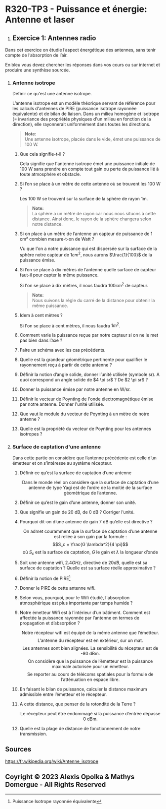 # R320-TP3 - Puissance et énergie: Antenne et laser

1. ## Exercice 1: Antennes radio

  Dans cet exercice on étudie l’aspect énergétique des antennes, sans tenir compte de l’absorption de
  l’air.

  <question>
  En bleu vous devez chercher les réponses dans vos cours ou sur internet et produire une synthèse
  sourcée.
  </question>

  1. ### Antenne isotrope

      <question>
        Définir ce qu'est une antenne isotrope.
      </question>

      L’antenne isotrope est un modèle théorique servant de référence pour les calculs d'antennes
      de PIRE (puissance isotrope rayonnée équivalente) et de bilan de liaison.
      Dans un milieu homogène et isotrope (= invariance des propriétés physiques d'un milieu en fonction de la direction),
      elle rayonnerait uniformément dans toutes les directions.

      > **Note:**  
      > Une antenne isotrope, placée dans le vide, émet une puissance de 100 W.

      1. Que cela signifie-t-il ?

           Cela signifie que l'antenne isotrope émet une puissance
           initiale de 100 W sans prendre en compte tout gain ou perte de
           puissance lié à toute atmosphère et obstacle.

      2. Si l’on se place à un mètre de cette antenne où se trouvent les 100 W ?

          Les 100 W se trouvent sur la surface de la sphère de rayon 1m.

          > **Note:**  
          > La sphère a un mètre de rayon car nous nous situons à cette distance.
          > Ainsi donc, le rayon de la sphère changera selon notre distance.

      3. Si on place à un mètre de l’antenne un capteur de puissance de 1 cm² combien mesure-t-on de Watt ?

          Vu que l'on a notre puissance qui est dispersée sur la surface de la sphère
          notre capteur de $1 cm^2$, nous aurons $\frac{1}{100}$ de la puissance émise.

      4. Si l’on se place à dix mètres de l’antenne quelle surface de capteur faut-il pour capter la même puissance.

          Si l'on se place à dix mètres, il nous faudra $100 cm^2$ de capteur.

          > **Note:**  
          > Nous suivons la règle du carré de la distance pour obtenir la même puissance.

      5. Idem à cent mètres ?

          Si l'on se place à cent mètres, il nous faudra $1 m^2$.

      6. Comment varie la puissance reçue par notre capteur si on ne le met pas bien dans l’axe ?

      7. Faire un schéma avec les cas précédents.

      8. Quelle est la grandeur géométrique pertinente pour qualifier le rayonnement reçu à partir de cette antenne ?
      9. <question>
            Définir la notion d’angle solide, donner l’unité utilisée (symbole sr).
            A quoi correspond un angle solide de $4 \pi sr$ ? De $2 \pi sr$ ?
          </question>

      10. Donner la puissance émise par notre antenne en W/sr.
      11. <question>
            Définir le vecteur de Poynting de l'onde électromagnétique émise par notre antenne.
            Donner l'unité utilisée.
          </question>

      12. Que vaut le module du vecteur de Poynting à un mètre de notre antenne ?
      13. Quelle est la propriété du vecteur de Poynting pour les antennes isotropes ?

  2. ### Surface de captation d'une antenne

      Dans cette partie on considère que l’antenne précédente est celle d’un émetteur et on s’intéresse au
      système récepteur.

      1. <question>Définir ce qu’est la surface de captation d’une antenne</question>

          $$\textsf{Dans le monde réel on considère que la surface de captation d’une antenne de type Yagi est de l’ordre de la moitié de la surface géométrique de l’antenne.}$$

      2. <question>Définir ce qu’est le gain d’une antenne, donner son unité.</question>
      3. Que signifie un gain de 20 dB, de 0 dB ? Corriger l’unité.
      4. Pourquoi dit-on d’une antenne de gain 7 dB qu’elle est directive ?

          $$\textsf{On admet couramment que la surface de captation d’une antenne est reliée à son gain par la formule : }$$
          $$S_c = \frac{G \lambda^2}{4 \pi}$$
          $$\textsf{ où } S_c \textsf{ est la surface de captation, } G \textsf{ le gain et } \lambda \textsf{ la longueur d'onde}$$

      5. Soit une antenne wifi, $2.4 GHz$, directive de $20 dB$, quelle est sa surface de captation ?
          Quelle est sa surface réelle approximative ?
      6. <question> Définir la notion de PIRE[^1] </question>

          [^1]: Puissance Isotrope rayonnée équivalente

      7. Donner le PIRE de cette antenne wifi.
      8. Selon vous, pourquoi, pour le Wifi étudié, l'absorption atmosphérique
          est plus importante par temps humide ?
      9. <question>
         Notre émetteur Wifi est à l’intérieur d’un bâtiment.
         Comment est affectée la puissance
         rayonnée par l’antenne en termes de propagation et d’absorption ?
         </question>

          $$\textsf{Notre récepteur wifi est équipé de la même antenne que l’émetteur.}$$
          $$\textsf{L’antenne du récepteur est en extérieur, sur un mat.}$$
          $$\textsf{Les antennes sont bien alignées. La sensibilité du récepteur est de -80 dBm.}$$
          $$\textsf{On considère que la puissance de l’émetteur est la puissance maximale autorisée pour un émetteur.}$$
          $$\textsf{Se reporter au cours de télécoms spatiales pour la formule de l’atténuation en espace libre.}$$

      10. En faisant le bilan de puissance, calculer la distance maximum admissible entre l’émetteur et le récepteur.
      11. A cette distance, que penser de la rotondité de la Terre ?

          $$\textsf{Le récepteur peut être endommagé si la puissance d’entrée dépasse 0 dBm.}$$

      12. Quelle est la plage de distance de fonctionnement de notre transmission.

## Sources

  https://fr.wikipedia.org/wiki/Antenne_isotrope

## Coyright &copy; 2023 Alexis Opolka & Mathys Domergue - All Rights Reserved
